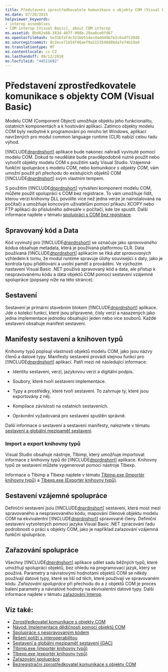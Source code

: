 ```yaml
---
title: Představení zprostředkovatele komunikace s objekty COM (Visual Basic)
ms.date: 07/20/2015
helpviewer_keywords:
- interop assemblies
- COM interop [Visual Basic], about COM interop
ms.assetid: 8bd62e68-383d-407f-998b-29aa0ce0fd67
ms.openlocfilehash: 5e31bfafdc321bb514ecdadd49b7e2c6adf53948
ms.sourcegitcommit: 8c2ece71e54f46aef9a2153540d0bda7e74b19a9
ms.translationtype: MT
ms.contentlocale: cs-CZ
ms.lasthandoff: 09/12/2018
ms.locfileid: "44511692"
---
```

# <a name="introduction-to-com-interop-visual-basic"></a>Představení zprostředkovatele komunikace s objekty COM (Visual Basic)
Modelu COM (Component Object) umožňuje objektu jeho funkcionalitu, ostatních komponentách a k hostování aplikací. Zatímco objekty modelu COM byly nezbytné k programování po mnoho let Windows, aplikací navržených pro modul common language runtime (CLR) nabízí celou řadu výhod.  
  
 [!INCLUDE[dnprdnshort](~/includes/dnprdnshort-md.md)] aplikace bude nakonec nahradí vyvinuté pomocí modelu COM. Dokud to neuděláte bude pravděpodobně nutné použít nebo vytvořit objekty modelu COM s použitím sady Visual Studio. Vzájemná funkční spolupráce s modelu COM, nebo *komunikace s objekty COM*, vám umožní použít při přechodu do existujících objektů COM [!INCLUDE[dnprdnshort](~/includes/dnprdnshort-md.md)] svým vlastním tempem.  
  
 S použitím [!INCLUDE[dnprdnshort](~/includes/dnprdnshort-md.md)] vytváření komponent modelu COM, můžete použít spolupráci s COM bez registrace. To vám umožňuje řídit, kterou verzi knihovny DLL povolíte více než jedna verze je nainstalovaná na počítači a umožňuje koncovým uživatelům pomocí příkazu XCOPY nebo FTP aplikaci do příslušného adresáře v počítači, kde lze spustit. Další informace najdete v tématu [spolupráci s COM bez registrace](../../../framework/interop/registration-free-com-interop.md).  
  
## <a name="managed-code-and-data"></a>Spravovaný kód a Data  
 Kód vyvinutý pro [!INCLUDE[dnprdnshort](~/includes/dnprdnshort-md.md)] se označuje jako *spravovaného kódu*a obsahuje metadata, která je používaná platformou CLR. Data používaná [!INCLUDE[dnprdnshort](~/includes/dnprdnshort-md.md)] aplikacím se říká *dat spravovaných* vzhledem k tomu, že modul runtime spravuje úlohy související s daty, jako je kontrola typu přidělování a uvolní paměť a provádění. Ve výchozím nastavení Visual Basic .NET používá spravovaný kód a data, ale přístup k nespravovanému kódu a data objektů COM pomocí sestavení vzájemné spolupráce (popsaný níže na této stránce).  
  
## <a name="assemblies"></a>Sestavení  
 Sestavení je primární stavebním blokem [!INCLUDE[dnprdnshort](~/includes/dnprdnshort-md.md)] aplikace. Jde o kolekci funkcí, které jsou připravené, čísly verzí a nasazených jako jedna implementace jednotku obsahující jeden nebo více souborů. Každé sestavení obsahuje manifest sestavení.  
  
## <a name="type-libraries-and-assembly-manifests"></a>Manifesty sestavení a knihoven typů  
 Knihovny typů popisují vlastnosti objektů modelu COM, jako jsou názvy členů a datové typy. Manifesty sestavení provádí stejnou funkci pro [!INCLUDE[dnprdnshort](~/includes/dnprdnshort-md.md)] aplikací. Patří mezi ně následující informace:  
  
-   Identitu sestavení, verzi, jazykovou verzi a digitální podpis.  
  
-   Soubory, které tvoří sestavení implementace.  
  
-   Typy a prostředky, které tvoří sestavení. To zahrnuje ty, které jsou exportovány z něj.  
  
-   Kompilace závislosti na ostatních sestaveních.  
  
-   Oprávnění vyžadovaná pro sestavení spuštěn správně.  
  
 Další informace o sestavení a sestavení manifesty, naleznete v tématu [sestavení a globální mezipaměť sestavení](../../../visual-basic/programming-guide/concepts/assemblies-gac/index.md).  
  
### <a name="importing-and-exporting-type-libraries"></a>Import a export knihovny typů  
 Visual Studio obsahuje nástroje, Tlbimp, který umožňuje importovat informace z knihovny typů do [!INCLUDE[dnprdnshort](~/includes/dnprdnshort-md.md)] aplikace. Knihovny typů ze sestavení můžete vygenerovat pomocí nástroje Tlbexp.  
  
 Informace o Tlbimp a Tlbexp najdete v tématu [Tlbimp.exe (Importér knihovny typů)](../../../framework/tools/tlbimp-exe-type-library-importer.md) a [Tlbexp.exe (Exportér knihovny typů)](../../../framework/tools/tlbexp-exe-type-library-exporter.md).  
  
## <a name="interop-assemblies"></a>Sestavení vzájemné spolupráce  
 Definiční sestavení jsou [!INCLUDE[dnprdnshort](~/includes/dnprdnshort-md.md)] sestavení, která most mezi spravovaného a nespravovaného kódu, mapování členové objektu modelu COM na ekvivalentní [!INCLUDE[dnprdnshort](~/includes/dnprdnshort-md.md)] spravované členy. Definiční sestavení vytvořených pomocí jazyka Visual Basic .NET zpracování řadu podrobnosti o práci s objekty COM, jako je například zařazování vzájemná funkční spolupráce.  
  
## <a name="interoperability-marshaling"></a>Zařazování spolupráce  
 Všechny [!INCLUDE[dnprdnshort](~/includes/dnprdnshort-md.md)] aplikace sdílet sadu běžných typů, které umožňují spolupráci objektů, bez ohledu na programovací jazyk, který se používá. Parametry a návratovými hodnotami objektů COM se někdy používají datové typy, které se liší od těch, které používají ve spravovaném kódu. *Zařazování spolupráce* při přechodu do a z objektů COM je proces balení parametry a návratové hodnoty na ekvivalentní datové typy. Další informace najdete v tématu [zařazování Interop](../../../framework/interop/interop-marshaling.md).  
  
## <a name="see-also"></a>Viz také:

- [Zprostředkovatel komunikace s objekty COM](../../../visual-basic/programming-guide/com-interop/index.md)  
- [Návod: Implementace dědičnosti pomocí objektů COM](../../../visual-basic/programming-guide/com-interop/walkthrough-implementing-inheritance-with-com-objects.md)  
- [Spolupráce s nespravovaným kódem](../../../framework/interop/index.md)  
- [Řešení potíží s interoperabilitou](../../../visual-basic/programming-guide/com-interop/troubleshooting-interoperability.md)  
- [Sestavení a globální mezipaměť sestavení (GAC)](../../../visual-basic/programming-guide/concepts/assemblies-gac/index.md)  
- [Tlbimp.exe (importér knihovny typů)](../../../framework/tools/tlbimp-exe-type-library-importer.md)  
- [Tlbexp.exe (exportér knihovny typů)](../../../framework/tools/tlbexp-exe-type-library-exporter.md)  
- [Zařazování spolupráce](../../../framework/interop/interop-marshaling.md)  
- [Bezregistrační zprostředkovatel komunikace s objekty COM](../../../framework/interop/registration-free-com-interop.md)
